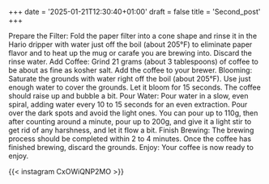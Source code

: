 +++
date = '2025-01-21T12:30:40+01:00'
draft = false
title = 'Second_post'
+++

Prepare the Filter: Fold the paper filter into a cone shape and rinse it in the Hario dripper with water just off the boil (about 205°F) to eliminate paper flavor and to heat up the mug or carafe you are brewing into. Discard the rinse water.
Add Coffee: Grind 21 grams (about 3 tablespoons) of coffee to be about as fine as kosher salt. Add the coffee to your brewer.
Blooming: Saturate the grounds with water right off the boil (about 205°F). Use just enough water to cover the grounds. Let it bloom for 15 seconds. The coffee should raise up and bubble a bit.
Pour Water: Pour water in a slow, even spiral, adding water every 10 to 15 seconds for an even extraction. Pour over the dark spots and avoid the light ones. You can pour up to 110g, then after counting around a minute, pour up to 200g, and give it a light stir to get rid of any harshness, and let it flow a bit.
Finish Brewing: The brewing process should be completed within 2 to 4 minutes. Once the coffee has finished brewing, discard the grounds.
Enjoy: Your coffee is now ready to enjoy.

{{< instagram CxOWiQNP2MO >}}